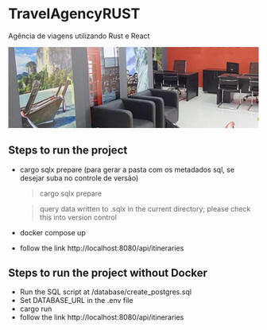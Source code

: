 # TravelAgencyRUST
Agência de viagens utilizando Rust e React

![screenshot](assets/banner.png)

## Steps to run the project
- cargo sqlx prepare (para gerar a pasta com os metadados sql, se desejar suba no controle de versão)
  >  cargo sqlx prepare

  >  query data written to .sqlx in the current directory; please check this into version control

- docker compose up
- follow the link  http://localhost:8080/api/itineraries

## Steps to run the project without Docker
- Run the SQL script at  /database/create_postgres.sql
- Set DATABASE_URL in the .env file
- cargo run
- follow the link  http://localhost:8080/api/itineraries
